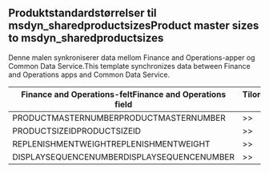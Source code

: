 ## <a name="product-master-sizes-to-msdyn_sharedproductsizes"></a><span data-ttu-id="e67cd-101">Produktstandardstørrelser til msdyn_sharedproductsizes</span><span class="sxs-lookup"><span data-stu-id="e67cd-101">Product master sizes to msdyn_sharedproductsizes</span></span>

<span data-ttu-id="e67cd-102">Denne malen synkroniserer data mellom Finance and Operations-apper og Common Data Service.</span><span class="sxs-lookup"><span data-stu-id="e67cd-102">This template synchronizes data between Finance and Operations apps and Common Data Service.</span></span>

<span data-ttu-id="e67cd-103">Finance and Operations-felt</span><span class="sxs-lookup"><span data-stu-id="e67cd-103">Finance and Operations field</span></span> | <span data-ttu-id="e67cd-104">Tilordningstype</span><span class="sxs-lookup"><span data-stu-id="e67cd-104">Map type</span></span> | <span data-ttu-id="e67cd-105">Annet Dynamics 365-felt</span><span class="sxs-lookup"><span data-stu-id="e67cd-105">Other Dynamics 365 field</span></span> | <span data-ttu-id="e67cd-106">Standardverdi</span><span class="sxs-lookup"><span data-stu-id="e67cd-106">Default value</span></span>
---|---|---|---
<span data-ttu-id="e67cd-107">PRODUCTMASTERNUMBER</span><span class="sxs-lookup"><span data-stu-id="e67cd-107">PRODUCTMASTERNUMBER</span></span> | >> | <span data-ttu-id="e67cd-108">msdyn_globalproduct.msdyn_productnumber</span><span class="sxs-lookup"><span data-stu-id="e67cd-108">msdyn_globalproduct.msdyn_productnumber</span></span> | 
<span data-ttu-id="e67cd-109">PRODUCTSIZEID</span><span class="sxs-lookup"><span data-stu-id="e67cd-109">PRODUCTSIZEID</span></span> | >> | <span data-ttu-id="e67cd-110">msdyn_productsize.msdyn_productsize</span><span class="sxs-lookup"><span data-stu-id="e67cd-110">msdyn_productsize.msdyn_productsize</span></span> | 
<span data-ttu-id="e67cd-111">REPLENISHMENTWEIGHT</span><span class="sxs-lookup"><span data-stu-id="e67cd-111">REPLENISHMENTWEIGHT</span></span> | >> | <span data-ttu-id="e67cd-112">msdyn_replenishmentweight</span><span class="sxs-lookup"><span data-stu-id="e67cd-112">msdyn_replenishmentweight</span></span> | 
<span data-ttu-id="e67cd-113">DISPLAYSEQUENCENUMBER</span><span class="sxs-lookup"><span data-stu-id="e67cd-113">DISPLAYSEQUENCENUMBER</span></span> | >> | <span data-ttu-id="e67cd-114">msdyn_displaysequencenumber</span><span class="sxs-lookup"><span data-stu-id="e67cd-114">msdyn_displaysequencenumber</span></span> | 
